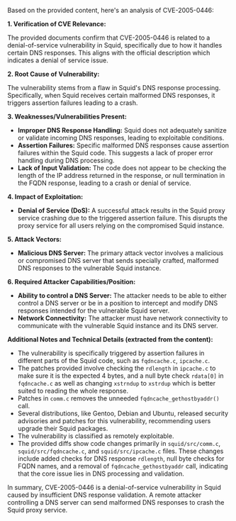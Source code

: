 Based on the provided content, here's an analysis of CVE-2005-0446:

**1. Verification of CVE Relevance:**

The provided documents confirm that CVE-2005-0446 is related to a denial-of-service vulnerability in Squid, specifically due to how it handles certain DNS responses. This aligns with the official description which indicates a denial of service issue.

**2. Root Cause of Vulnerability:**

The vulnerability stems from a flaw in Squid's DNS response processing. Specifically, when Squid receives certain malformed DNS responses, it triggers assertion failures leading to a crash.

**3. Weaknesses/Vulnerabilities Present:**

- **Improper DNS Response Handling:** Squid does not adequately sanitize or validate incoming DNS responses, leading to exploitable conditions.
- **Assertion Failures:**  Specific malformed DNS responses cause assertion failures within the Squid code. This suggests a lack of proper error handling during DNS processing.
- **Lack of Input Validation:** The code does not appear to be checking the length of the IP address returned in the response, or null termination in the FQDN response, leading to a crash or denial of service.

**4. Impact of Exploitation:**

- **Denial of Service (DoS):** A successful attack results in the Squid proxy service crashing due to the triggered assertion failure. This disrupts the proxy service for all users relying on the compromised Squid instance.

**5. Attack Vectors:**

- **Malicious DNS Server:** The primary attack vector involves a malicious or compromised DNS server that sends specially crafted, malformed DNS responses to the vulnerable Squid instance.

**6. Required Attacker Capabilities/Position:**

- **Ability to control a DNS Server:** The attacker needs to be able to either control a DNS server or be in a position to intercept and modify DNS responses intended for the vulnerable Squid server.
- **Network Connectivity:** The attacker must have network connectivity to communicate with the vulnerable Squid instance and its DNS server.

**Additional Notes and Technical Details (extracted from the content):**

- The vulnerability is specifically triggered by assertion failures in different parts of the Squid code, such as `fqdncache.c`, `ipcache.c`.
- The patches provided involve checking the `rdlength` in `ipcache.c` to make sure it is the expected 4 bytes, and a null byte check `rdata[0]` in `fqdncache.c` as well as changing `xstrndup` to `xstrdup` which is better suited to reading the whole response.
- Patches in `comm.c` removes the unneeded `fqdncache_gethostbyaddr()` call.
- Several distributions, like Gentoo, Debian and Ubuntu, released security advisories and patches for this vulnerability, recommending users upgrade their Squid packages.
- The vulnerability is classified as remotely exploitable.
- The provided diffs show code changes primarily in `squid/src/comm.c`, `squid/src/fqdncache.c`, and `squid/src/ipcache.c` files. These changes include added checks for DNS response `rdlength`, null byte checks for FQDN names, and a removal of `fqdncache_gethostbyaddr` call, indicating that the core issue lies in DNS processing and validation.

In summary, CVE-2005-0446 is a denial-of-service vulnerability in Squid caused by insufficient DNS response validation. A remote attacker controlling a DNS server can send malformed DNS responses to crash the Squid proxy service.